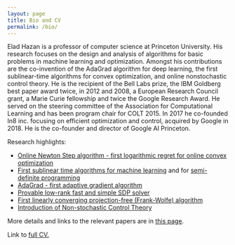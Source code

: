```yaml
---
layout: page
title: Bio and CV 
permalink: /bio/
---
```


Elad Hazan is a professor of computer science at Princeton University. His research focuses on the design and analysis of algorithms for basic problems in machine learning and optimization. Amongst his contributions are the co-invention of the AdaGrad algorithm for deep learning, the first sublinear-time algorithms for convex optimization, and online nonstochastic control theory. He is the recipient of the Bell Labs prize, the IBM Goldberg best paper award twice, in 2012 and 2008, a European Research Council grant, a Marie Curie fellowship and twice the Google Research Award. He served on the steering committee of the Association for Computational Learning and has been program chair for COLT 2015. In 2017 he co-founded In8 inc. focusing on efficient optimization and control, acquired by Google in 2018. He is the co-founder and director of Google AI Princeton.

Research highlights: 
- [Online Newton Step algorithm - first logarithmic regret for online convex optimization](https://link.springer.com/article/10.1007/s10994-007-5016-8)  
- [First sublinear time algorithms for machine learning](https://arxiv.org/abs/1010.4408) and for [semi-definite programming](https://link.springer.com/article/10.1007/s10107-015-0932-z)
- [AdaGrad - first adaptive gradient algorithm](https://dl.acm.org/doi/10.5555/1953048.2021068)  
- [Provable low-rank fast and simple SDP solver](https://link.springer.com/chapter/10.1007/978-3-540-78773-0_27)  
- [First linearly converging projection-free (Frank-Wolfe) algorithm](https://arxiv.org/abs/1301.4666)  
- [Introduction of Non-stochastic Control Theory](https://sites.google.com/view/cos59x-cct/lecture-notes?authuser=0)  


More details and links to the relevant papers are in [this page](https://www.minregret.com).

Link to [full CV.](/cv-eh.pdf)
